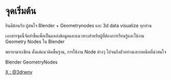 # จุดเริ่มต้น

ยินดีต้อนรับ ผู้สนใจ Blender + Geometrynodes และ 3d data visualize ทุกท่าน
 
เอกสารชุดนี้จัดทำขึ้นเพื่อเป็นแหล่งข้อมูลและแนวทางสำหรับผู้ที่ต้องการเรียนรู้และใช้งาน Geometry Nodes ใน Blender
 
พยายามจะเขียน ตั้งแต่แนวคิดพื้นฐาน, การใช้งาน Node ต่างๆ ไปจนถึงตัวอย่างและเทคนิคที่น่าสนใจ

Blender GeometryNodes 

<a href="https://x.com/3drwny" target="_blank">X : @3drwny</a>